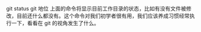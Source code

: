 git status 
git 地位 
上面的命令将显示目前工作目录的状态，比如有没有文件被修改，目前还什么都没有。这个命令对我们初学者很有用，我们应该养成习惯经常执行一下，看看在 git 的视角发生了什么。
